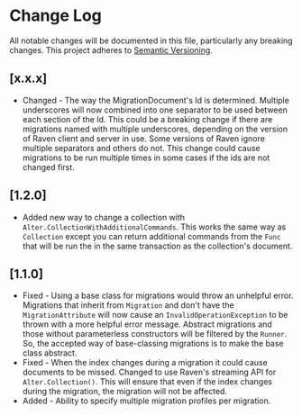 # Change Log
All notable changes will be documented in this file, particularly any breaking
changes. This project adheres to [Semantic Versioning](http://semver.org).

## [x.x.x]
- Changed - The way the MigrationDocument's Id is determined. Multiple underscores
  will now combined into one separator to be used between each section of the Id.
  This could be a breaking change if there are migrations named with multiple
  underscores, depending on the version of Raven client and server in use. Some
  versions of Raven ignore multiple separators and others do not. This change
  could cause migrations to be run multiple times in some cases if the ids are not
  changed first.

## [1.2.0]
- Added new way to change a collection with
  ```Alter.CollectionWithAdditionalCommands```. This works the same way as
  ```Collection``` except you can return additional commands from the ```Func```
  that will be run the in the same transaction as the collection's document.

## [1.1.0]
- Fixed - Using a base class for migrations would throw an unhelpful error.
  Migrations that inherit from ```Migration``` and don't have the
  ```MigrationAttribute``` will now cause an ```InvalidOperationException``` to be
  thrown with a more helpful error message. Abstract migrations and those without
  parameterless constructors will be filtered by the ```Runner```. So, the
  accepted way of base-classing migrations is to make the base class abstract.
- Fixed - When the index changes during a migration it could cause documents to be
  missed. Changed to use Raven's streaming API for ```Alter.Collection()```. This
  will ensure that even if the index changes during the migration, the migration
  will not be affected.
- Added - Ability to specify multiple migration profiles per migration.
